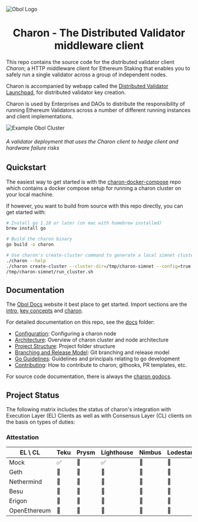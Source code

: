 ![Obol Logo](https://obol.tech/obolnetwork.png)

<h1 align="center">Charon - The Distributed Validator middleware client</h1>
<!-- [![Tag](https://img.shields.io/github/tag/obolnetwork/charon.svg)](https://github.com/obolnetwork/charon/releases/)
[![License](https://img.shields.io/github/license/obolnetwork/charon.svg)](LICENSE)
[![GoDoc](https://godoc.org/github.com/obolnetwork/charon?status.svg)](https://godoc.org/github.com/obolnetwork/charon)
![Lint](https://github.com/obolnetwork/charon/workflows/golangci-lint/badge.svg)
[![Go Report Card](https://goreportcard.com/badge/github.com/obolnetwork/charon)](https://goreportcard.com/report/github.com/obolnetwork/charon) -->

This repo contains the source code for the distributed validator client *Charon*; a HTTP middleware client for Ethereum Staking that enables you to safely run a single validator across a group of independent nodes.

Charon is accompanied by webapp called the [Distributed Validator Launchpad](https://github.com/obolnetwork/dv-launchpad), for distributed validator key creation.

Charon is used by Enterprises and DAOs to distribute the responsibility of running Ethereum Validators across a number of different running instances and client implementations.

![Example Obol Cluster](https://obol.tech/ObolCluster.png)
###### A validator deployment that uses the Charon client to hedge client and hardware failure risks

## Quickstart

The easiest way to get started is with the [charon-docker-compose](https://github.com/ObolNetwork/charon-docker-compose) repo
which contains a docker compose setup for running a charon cluster on your local machine.

If however, you want to build from source with this repo directly, you can get started with:
```bash
# Install go 1.18 or later (on mac with homebrew installed)
brew install go

# Build the charon binary
go build -o charon

# Use charon's create-cluster command to generate a local simnet cluster.
./charon --help
./charon create-cluster --cluster-dir=/tmp/charon-simnet --config=true --config-simnet
/tmp/charon-simnet/run_cluster.sh
```

## Documentation

The [Obol Docs](https://docs.obol.tech/) website it best place to get started.
Import sections are the [intro](https://docs.obol.tech/docs/intro),
[key concepts](https://docs.obol.tech/docs/key-concepts) and [charon](https://docs.obol.tech/docs/dv/introducing-charon).

For detailed documentation on this repo, see the [docs](docs) folder:
- [Configuration](configuration.md): Configuring a charon node
- [Architecture](architecture.md): Overview of charon cluster and node architecture
- [Project Structure](structure.md): Project folder structure
- [Branching and Release Model](branching.md): Git branching and release model
- [Go Guidelines](goguidelines.md): Guidelines and principals relating to go development
- [Contributing](contributing.md): How to contribute to charon; githooks, PR templates, etc.

For source code documentation, there is always the [charon godocs](https://pkg.go.dev/github.com/obolnetwork/charon).

## Project Status

The following matrix includes the status of charon's integration with Execution Layer (EL) Clients as well as with Consensus
Layer (CL) clients on the basis on types of duties:

### Attestation

| EL \ CL     | Teku | Prysm | Lighthouse | Nimbus | Lodestar |
|-------------|------| ----- | ---------- | ------ | -------- |
| Mock        | ✅ | 🚧    | ✅ | 🚧 | 🚧 |
| Geth        | 🚧 | 🚧    | 🚧 | 🚧 | 🚧 |
| Nethermind  | 🚧 | 🚧    | 🚧 | 🚧 | 🚧 |
| Besu        | 🚧 | 🚧    | 🚧 | 🚧 | 🚧 |
| Erigon      | 🚧 | 🚧    | 🚧 | 🚧 | 🚧 |
| OpenEthereum | 🚧 | 🚧    | 🚧 | 🚧 | 🚧 |
